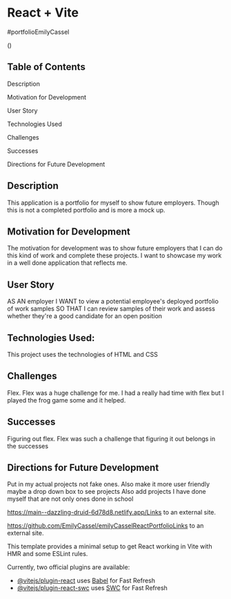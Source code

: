 # React + Vite
#portfolioEmilyCassel


(![]())


## Table of Contents
Description

Motivation for Development

User Story

Technologies Used

Challenges

Successes

Directions for Future Development

## Description
This application is a portfolio for myself to show future employers. Though this is not a completed portfolio and is more a mock up.


## Motivation for Development
The motivation for development was to show future employers that I can do this kind of work and complete these projects. I want to showcase my work in a well done application that reflects me.

## User Story
AS AN employer
I WANT to view a potential employee's deployed portfolio of work samples
SO THAT I can review samples of their work and assess whether they're a good candidate for an open position

## Technologies Used: 
This project uses the technologies of HTML and CSS


## Challenges 
Flex. Flex was a huge challenge for me. I had a really had time with flex but I played the frog game some and it helped. 


## Successes
Figuring out flex. Flex was such a challenge that figuring it out belongs in the successes


## Directions for Future Development
Put in my actual projects not fake ones. 
Also make it more user friendly maybe a drop down box to see projects 
Also add projects I have done myself that are not only ones done in school


https://main--dazzling-druid-6d78d8.netlify.app/Links to an external site. 

 

https://github.com/EmilyCassel/emilyCasselReactPortfolioLinks to an external site. 













This template provides a minimal setup to get React working in Vite with HMR and some ESLint rules.

Currently, two official plugins are available:

- [@vitejs/plugin-react](https://github.com/vitejs/vite-plugin-react/blob/main/packages/plugin-react/README.md) uses [Babel](https://babeljs.io/) for Fast Refresh
- [@vitejs/plugin-react-swc](https://github.com/vitejs/vite-plugin-react-swc) uses [SWC](https://swc.rs/) for Fast Refresh
